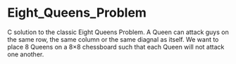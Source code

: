 # Eight_Queens_Problem
C solution to the classic Eight Queens Problem.
A Queen can attack guys on the same row, the same column or the same diagnal as itself. We want to place 8 Queens on a 8×8 chessboard such that each Queen will not attack one another.
